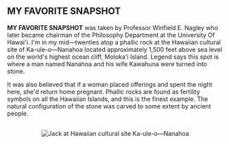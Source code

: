 <h2>MY FAVORITE SNAPSHOT</h2>

**MY FAVORITE SNAPSHOT** was taken by Professor Winfield E. Nagley who later became chairman of the Philosophy Department at the University Of Hawai'i. I'm in my mid—twenties atop a phallic rock at the Hawaiian cultural site of Ka-ule-o—Nanahoa located approximately 1,500 feet above sea level on the world's highest ocean cliff, Moloka'i Island. Legend says this spot is where a man named Nanahoa and his wife Kawahuna were turned into stone.

It was also believed that if a woman placed offerings and spent
the night here, she'd return home pregnant. Phallic rocks are
found as fertility symbols on all the Hawaiian Islands, and this
is the finest example. The natural configuration of the stone
was carved to some extent by ancient people.


<div>
<img src="/my-favorite-snapshot.png" alt="Jack at Hawaiian cultural site Ka-ule-o—Nanahoa">
</div>

<style>
  div {
    display: flex;
    justify-content: center;
    padding: 1rem 0;
  }
</style>